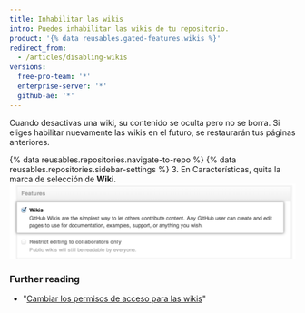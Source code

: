 ```yaml
---
title: Inhabilitar las wikis
intro: Puedes inhabilitar las wikis de tu repositorio.
product: '{% data reusables.gated-features.wikis %}'
redirect_from:
  - /articles/disabling-wikis
versions:
  free-pro-team: '*'
  enterprise-server: '*'
  github-ae: '*'
---
```


Cuando desactivas una wiki, su contenido se oculta pero no se borra. Si eliges habilitar nuevamente las wikis en el futuro, se restaurarán tus páginas anteriores.

{% data reusables.repositories.navigate-to-repo %}
{% data reusables.repositories.sidebar-settings %}
3. En Características, quita la marca de selección de **Wiki**. ![Casilla de verificación para inhabilitar wikis](/assets/images/help/wiki/wiki_enable_disable.png)

### Further reading

- "[Cambiar los permisos de acceso para las wikis](/articles/changing-access-permissions-for-wikis)"
